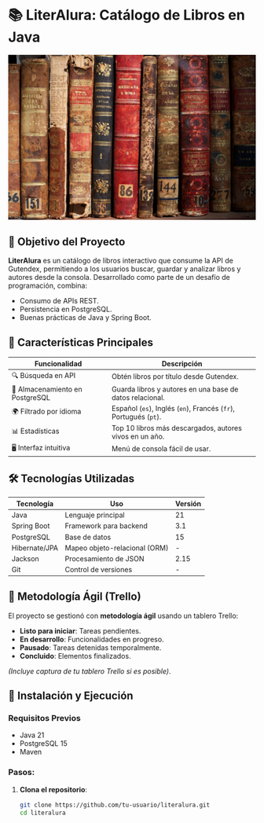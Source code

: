 # 📚 LiterAlura: Catálogo de Libros en Java

![Banner de LiterAlura](./assets/banner.jpg)

## 🎯 Objetivo del Proyecto
**LiterAlura** es un catálogo de libros interactivo que consume la API de Gutendex, permitiendo a los usuarios buscar, guardar y analizar libros y autores desde la consola. Desarrollado como parte de un desafío de programación, combina:
- Consumo de APIs REST.
- Persistencia en PostgreSQL.
- Buenas prácticas de Java y Spring Boot.

## 🌟 Características Principales
| **Funcionalidad**               | **Descripción**                                                                 |
|----------------------------------|---------------------------------------------------------------------------------|
| 🔍 Búsqueda en API              | Obtén libros por título desde Gutendex.                                         |
| 💾 Almacenamiento en PostgreSQL | Guarda libros y autores en una base de datos relacional.                        |
| 🌍 Filtrado por idioma          | Español (`es`), Inglés (`en`), Francés (`fr`), Portugués (`pt`).               |
| 📊 Estadísticas                 | Top 10 libros más descargados, autores vivos en un año.                         |
| 🖥️ Interfaz intuitiva          | Menú de consola fácil de usar.                                                  |

## 🛠️ Tecnologías Utilizadas
| **Tecnología**       | **Uso**                                      | **Versión** |
|----------------------|----------------------------------------------|-------------|
| Java                 | Lenguaje principal                           | 21          |
| Spring Boot          | Framework para backend                       | 3.1         |
| PostgreSQL           | Base de datos                                | 15          |
| Hibernate/JPA        | Mapeo objeto-relacional (ORM)                | -           |
| Jackson              | Procesamiento de JSON                        | 2.15        |
| Git                  | Control de versiones                         | -           |

## 📌 Metodología Ágil (Trello)
El proyecto se gestionó con **metodología ágil** usando un tablero Trello:
- **Listo para iniciar**: Tareas pendientes.
- **En desarrollo**: Funcionalidades en progreso.
- **Pausado**: Tareas detenidas temporalmente.
- **Concluido**: Elementos finalizados.

*(Incluye captura de tu tablero Trello si es posible)*.

## 🚀 Instalación y Ejecución
### Requisitos Previos
- Java 21
- PostgreSQL 15
- Maven

### Pasos:
1. **Clona el repositorio**:
   ```bash
   git clone https://github.com/tu-usuario/literalura.git
   cd literalura